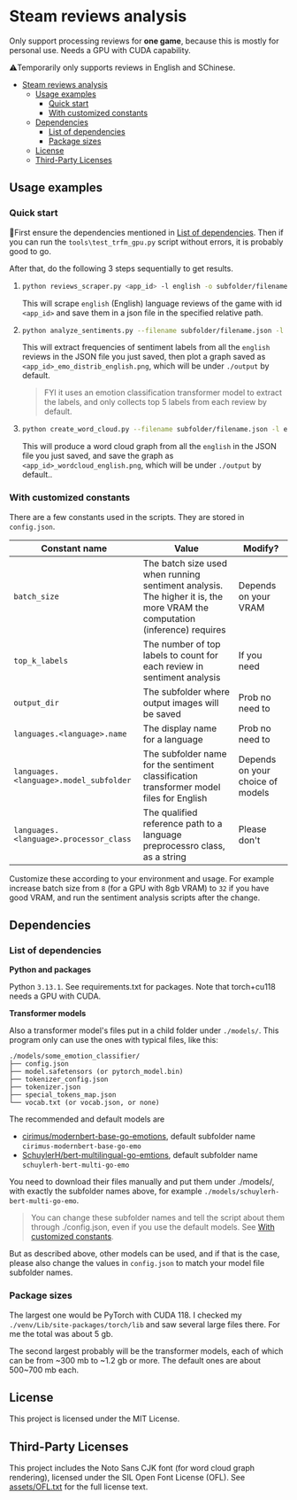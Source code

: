 # Steam reviews analysis

Only support processing reviews for **one game**, because this is mostly for personal use. Needs a GPU with CUDA capability.

⚠️Temporarily only supports reviews in English and SChinese.

<!-- TOC -->

- [Steam reviews analysis](#steam-reviews-analysis)
    - [Usage examples](#usage-examples)
        - [Quick start](#quick-start)
        - [With customized constants](#with-customized-constants)
    - [Dependencies](#dependencies)
        - [List of dependencies](#list-of-dependencies)
        - [Package sizes](#package-sizes)
    - [License](#license)
    - [Third-Party Licenses](#third-party-licenses)

<!-- /TOC -->

## Usage examples

### Quick start

🚨First ensure the dependencies mentioned in [List of dependencies](#list-of-dependencies). Then if you can run the `tools\test_trfm_gpu.py` script without errors, it is probably good to go.

After that, do the following 3 steps sequentially to get results.

1.
    ```bash
    python reviews_scraper.py <app_id> -l english -o subfolder/filename.json
    ```

    This will scrape `english` (English) language reviews of the game with id `<app_id>` and save them in a json file in the specified relative path.

2.
    ```bash
    python analyze_sentiments.py --filename subfolder/filename.json -l english --appid <app_id>
    ```

    This will extract frequencies of sentiment labels from all the `english` reviews in the JSON file you just saved, then plot a graph saved as `<app_id>_emo_distrib_english.png`, which will be under `./output` by default.

    > FYI it uses an emotion classification transformer model to extract the labels, and only collects top 5 labels from each review by default.

3.
    ```bash
    python create_word_cloud.py --filename subfolder/filename.json -l english --appid <app_id>
    ```

    This will produce a word cloud graph from all the `english` in the JSON file you just saved, and save the graph as `<app_id>_wordcloud_english.png`, which will be under `./output` by default..

### With customized constants

There are a few constants used in the scripts. They are stored in `config.json`.

| Constant name | Value | Modify? |
|-----------|-------------|-------------|
| `batch_size` | The batch size used when running sentiment analysis. The higher it is, the more VRAM the computation (inference) requires | Depends on your VRAM |
| `top_k_labels` | The number of top labels to count for each review in sentiment analysis | If you need |
| `output_dir` | The subfolder where output images will be saved | Prob no need to |
| `languages.<language>.name` | The display name for a language | Prob no need to |
| `languages.<language>.model_subfolder` | The subfolder name for the sentiment classification transformer model files for English | Depends on your choice of models |
| `languages.<language>.processor_class` | The qualified reference path to a language preprocessro class, as a string | Please don't |

Customize these according to your environment and usage. For example increase batch size from `8` (for a GPU with 8gb VRAM) to `32` if you have good VRAM, and run the sentiment analysis scripts after the change.

## Dependencies

### List of dependencies

**Python and packages**

Python `3.13.1`. See requirements.txt for packages. Note that torch+cu118 needs a GPU with CUDA.

**Transformer models**

Also a transformer model's files put in a child folder under `./models/`. This program only can use the ones with typical files, like this:

```
./models/some_emotion_classifier/
├── config.json
├── model.safetensors (or pytorch_model.bin)
├── tokenizer_config.json
├── tokenizer.json
├── special_tokens_map.json
└── vocab.txt (or vocab.json, or none)
```

The recommended and default models are

- [cirimus/modernbert-base-go-emotions](https://huggingface.co/cirimus/modernbert-base-go-emotions), default subfolder name `cirimus-modernbert-base-go-emo`
- [SchuylerH/bert-multilingual-go-emtions](https://huggingface.co/SchuylerH/bert-multilingual-go-emtions), default subfolder name `schuylerh-bert-multi-go-emo`

You need to download their files manually and put them under ./models/, with exactly the subfolder names above, for example `./models/schuylerh-bert-multi-go-emo`.

> You can change these subfolder names and tell the script about them through ./config.json, even if you use the default models. See [With customized constants](#with-customized-constants).

But as described above, other models can be used, and if that is the case, please also change the values in `config.json` to match your model file subfolder names.

### Package sizes

The largest one would be PyTorch with CUDA 118. I checked my `./venv/Lib/site-packages/torch/lib` and saw several large files there. For me the total was about 5 gb.

The second largest probably will be the transformer models, each of which can be from ~300 mb to ~1.2 gb or more. The default ones are about 500~700 mb each.

## License
This project is licensed under the MIT License.

## Third-Party Licenses
This project includes the Noto Sans CJK font (for word cloud graph rendering), licensed under the SIL Open Font License (OFL). See [assets/OFL.txt](assets/OFL.txt) for the full license text.